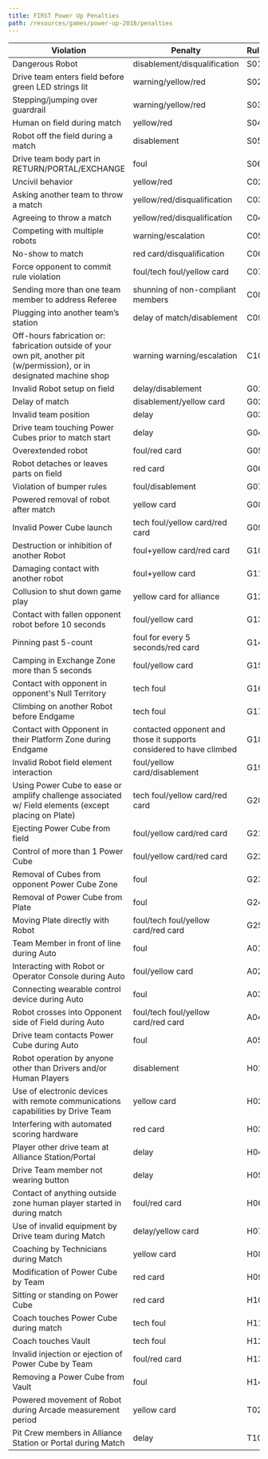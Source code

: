 ```yaml
---
title: FIRST Power Up Penalties
path: /resources/games/power-up-2018/penalties
---
```


| Violation | Penalty | Rule |
| --------- | ------- | ---- |
| Dangerous Robot | disablement/disqualification | S01 |
| Drive team enters field before green LED strings lit | warning/yellow/red | S02 |
| Stepping/jumping over guardrail | warning/yellow/red | S03 |
| Human on field during match | yellow/red | S04 |
| Robot off the field during a match | disablement | S05 |
| Drive team body part in RETURN/PORTAL/EXCHANGE | foul | S06 |
| Uncivil behavior | yellow/red | C02 |
| Asking another team to throw a match | yellow/red/disqualification | C03 |
| Agreeing to throw a match | yellow/red/disqualification | C04 |
| Competing with multiple robots | warning/escalation | C05 |
| No-show to match | red card/disqualification | C06 |
| Force opponent to commit rule violation | foul/tech foul/yellow card | C07 |
| Sending more than one team member to address Referee | shunning of non-compliant members | C08 |
| Plugging into another team’s station | delay of match/disablement | C09 |
| Off-hours fabrication or: fabrication outside of your own pit, another pit (w/permission), or in designated machine shop | warning warning/escalation | C10 |
| Invalid Robot setup on field | delay/disablement | G01 |
| Delay of match | disablement/yellow card | G02 |
| Invalid team position | delay | G03 |
| Drive team touching Power Cubes prior to match start | delay | G04 |
| Overextended robot | foul/red card | G05 |
| Robot detaches or leaves parts on field | red card | G06 |
| Violation of bumper rules | foul/disablement | G07 |
| Powered removal of robot after match | yellow card | G08 |
| Invalid Power Cube launch | tech foul/yellow card/red card | G09
| Destruction or inhibition of another Robot | foul+yellow card/red card | G10 |
| Damaging contact with another robot | foul+yellow card | G11 |
| Collusion to shut down game play | yellow card for alliance | G12 |
| Contact with fallen opponent robot before 10 seconds | foul/yellow card | G13 |
| Pinning past 5-count | foul for every 5 seconds/red card | G14 |
| Camping in Exchange Zone more than 5 seconds | foul/yellow card | G15 |
| Contact with opponent in opponent's Null Territory | tech foul | G16 |
| Climbing on another Robot before Endgame | tech foul | G17 |
| Contact with Opponent in their Platform Zone during Endgame | contacted opponent and those it supports considered to have climbed | G18 |
| Invalid Robot field element interaction | foul/yellow card/disablement | G19 |
| Using Power Cube to ease or amplify challenge associated w/ Field elements (except placing on Plate) | tech foul/yellow card/red card | G20 |
| Ejecting Power Cube from field | foul/yellow card/red card | G21 |
| Control of more than 1 Power Cube | foul/yellow card/red card | G22 |
| Removal of Cubes from opponent Power Cube Zone | foul | G23 |
| Removal of Power Cube from Plate | foul | G24 |
| Moving Plate directly with Robot | foul/tech foul/yellow card/red card | G25 |
| Team Member in front of line during Auto | foul | A01 |
| Interacting with Robot or Operator Console during Auto | foul/yellow card | A02 |
| Connecting wearable control device during Auto | foul | A03 |
| Robot crosses into Opponent side of Field during Auto | foul/tech foul/yellow card/red card | A04 |
| Drive team contacts Power Cube during Auto | foul | A05 |
| Robot operation by anyone other than Drivers and/or Human Players | disablement | H01 |
| Use of electronic devices with remote communications capabilities by Drive Team | yellow card | H02 |
| Interfering with automated scoring hardware | red card | H03 |
| Player other drive team at Alliance Station/Portal | delay | H04 |
| Drive Team member not wearing button | delay | H05 |
| Contact of anything outside zone human player started in during match | foul/red card | H06 |
| Use of invalid equipment by Drive team during Match | delay/yellow card | H07 |
| Coaching by Technicians during Match | yellow card | H08 |
| Modification of Power Cube by Team | red card | H09 |
| Sitting or standing on Power Cube | red card | H10 |
| Coach touches Power Cube during match | tech foul | H11 |
| Coach touches Vault | tech foul | H12 |
| Invalid injection or ejection of Power Cube by Team | foul/red card | H13 |
| Removing a Power Cube from Vault | foul | H14 |
| Powered movement of Robot during Arcade measurement period | yellow card | T02 |
| Pit Crew members in Alliance Station or Portal during Match | delay | T10 |